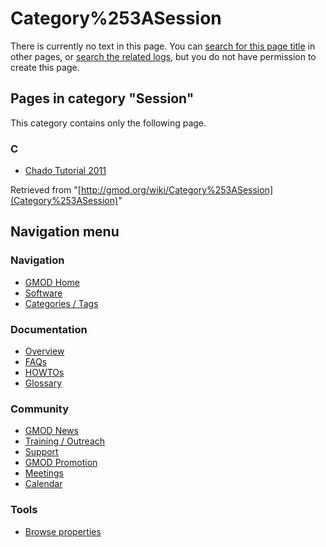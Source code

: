 



<span id="top"></span>




# <span dir="auto">Category%253ASession</span>











There is currently no text in this page. You can [search for this page
title](Special%253ASearch/Session "Special%253ASearch/Session") in other pages,
or <span class="plainlinks"><a
href="http://gmod.org/mediawiki/index.php?title=Special:Log&amp;page=Category%253ASession"
class="external text" rel="nofollow">search the related logs</a></span>,
but you do not have permission to create this page.




## Pages in category "Session"

This category contains only the following page.



### C

- [Chado Tutorial 2011](Chado_Tutorial_2011 "Chado Tutorial 2011")





Retrieved from
"[http://gmod.org/wiki/Category%253ASession](Category%253ASession)"





## Navigation menu









### Navigation



- <span id="n-GMOD-Home">[GMOD Home](Main_Page)</span>
- <span id="n-Software">[Software](GMOD_Components)</span>
- <span id="n-Categories-.2F-Tags">[Categories /
  Tags](Categories)</span>




### Documentation



- <span id="n-Overview">[Overview](Overview)</span>
- <span id="n-FAQs">[FAQs](Category%253AFAQ)</span>
- <span id="n-HOWTOs">[HOWTOs](Category%253AHOWTO)</span>
- <span id="n-Glossary">[Glossary](Glossary)</span>




### Community



- <span id="n-GMOD-News">[GMOD News](GMOD_News)</span>
- <span id="n-Training-.2F-Outreach">[Training /
  Outreach](Training_and_Outreach)</span>
- <span id="n-Support">[Support](Support)</span>
- <span id="n-GMOD-Promotion">[GMOD Promotion](GMOD_Promotion)</span>
- <span id="n-Meetings">[Meetings](Meetings)</span>
- <span id="n-Calendar">[Calendar](Calendar)</span>




### Tools

- <span id="t-smwbrowselink"><a href="Special%253ABrowse/Category%253ASession" rel="smw-browse">Browse
  properties</a></span>





<!-- -->




